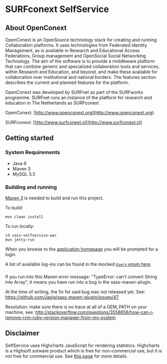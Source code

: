 # SURFconext SelfService

## About OpenConext

OpenConext is an OpenSource technology stack for creating and running Collaboration platforms. It uses technologies from Federated Identity Management, as is available in Research and Educational Access Federations, Group management and OpenSocial Social Networking Technology. The aim of the software is to provide a middleware platform that can combine generic and specialized collaboration tools and services, within Research and Education, and beyond, and make these available for collaboration over institutional and national borders. The features section describes the current and planned features for the platform.

OpenConext was developed by SURFnet as part of the SURFworks programme. SURFnet runs an instance of the platform for research and education in The Netherlands as SURFconext


OpenConext: [http://www.openconext.org](http://www.openconext.org)

SURFconext: [http://www.surfconext.nl](http://www.surfconext.nl)


## Getting started

### System Requirements

- Java 6
- Maven 3
- MySQL 5.5

### Building and running

[Maven 3](http://maven.apache.org) is needed to build and run this project.

To build:

    mvn clean install

To run locally:

    cd coin-selfservice-war
    mvn jetty:run

When you browse to the [application homepage](http://localhost:8082/selfservice) you will be prompted for a login.

A list of available log-ins can be found in the mocked [`Users` enum here](coin-selfservice-war/src/main/java/nl/surfnet/coin/selfservice/util/OpenConextOAuthClientMock.java).

###
If you run into this Maven error message: "TypeError: can't convert String into Array", it means you have run into a bug in the sass-maven-plugin.

At the time of writing, the fix for said bug was not released yet. See: https://github.com/Jasig/sass-maven-plugin/issues/47

Resolution: make sure there is no trace at all of a GEM_PATH on your machine, see: http://stackoverflow.com/questions/3558656/how-can-i-remove-rvm-ruby-version-manager-from-my-system

## Disclaimer

SelfService uses Highcharts JavaScript for rendering statistics. Highcharts is a Highsoft sotware product which is free for non-commercial use, but it is not free for commercial use. See [this page](http://shop.highsoft.com/highcharts.html#redist) for more details.